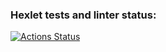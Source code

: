 ### Hexlet tests and linter status:
[![Actions Status](https://github.com/Varidenso/frontend-project-lvl1/workflows/hexlet-check/badge.svg)](https://github.com/Varidenso/frontend-project-lvl1/actions)